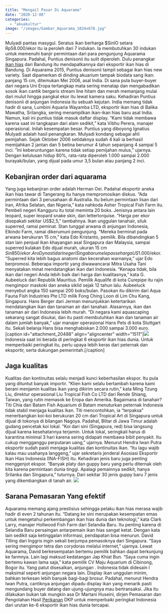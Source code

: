 ```yaml
---
title: "Mengail Pasar Di Aquarama"
date: "2020-12-08"
categories: 
  - "akuakultur"
image: "/images/Gambar_Aquarama_1024x678.jpg"
---
```


Mulyadi pantas masygul. Seratus ikan berharga $SinlO setara Rp58.000/ekor itu ia peroleh dari 7 indukan. Ia membutuhkan 30 indukan untuk memenuhi banjir permintaan dari para pengunjung Aquarama Singapura. Padahal, Puntius denisonii itu sulit diperoleh. Dulu penangkar [ikan hias](http://localhost/mitra/ikan-hias "ikan hias") dari Bandung itu mendapatkannya dari eksportir ikan hias di Bandung. Di Aquarama 2015, Puntius denisonii tampil sebagai ikan hias new variety. Saat dipamerkan di dinding akuarium tampak biodata sang ikan: panjang 15 cm, ditemukan Mei 2006, asal India. Di sana pula buyer-buyer dari negara Uni Eropa tertangkap mata sering menatap dan mengabadikan sosok ikan cantik bergaris stream line hitam dan merah memanjang mulai dari mulut hingga pangkal ekor itu lewat kamera saku. Kehadiran Puntius denisonii di anjungan Indonesia itu sebuah kejutan. India memang tidak hadir di sana, Lumbini Aquaria Wayamba LTD, eksportir ikan hias di Balika Mawatha, Srilangka, sering menampilkan ikan-ikan hias baru asal India. Namun, kali ini puntius tidak masuk daftar display. “Kami tidak membawa karena saat ini tangkapan dari alam sedikit,” kata Vibhu Perera, manajer operasional. Inilah kesempatan besar. Puntius yang diboyong Ignatius Mulyadi adalah hasil penangkaran. Mulyadi kondang sebagai ahli pemijahan. Sejak Oktober 2006 setidaknya sudah 4 kali ia berhasil memijahkan 2 jantan dan 5 betina berumur 4 tahun sepanjang 4 sampai 5 inci. ”Ini keberuntungan karena tidak setiap pemijahan mulus,” ujarnya. Dengan kelulusan hidup 80%, rata-rata diperoleh 1.000 sampai 2.000 burayak/bulan, yang dijual pada umur 3,5 bulan atau panjang 2 inci.

## Kebanjiran order dari aquarama

Yang juga kebanjiran order adalah Herman Oei. Padahal eksportir aneka ikan hias tawar di Tangerang itu hanya mempromosikan diskus. “Ada permintaan dari 3 perusahaan di Australia. Itu belum permintaan lisan dari Iran, Afrika Selatan, dan Nigeria,” kata nahkoda Asher Tropical Fish Farm itu. Pembeli negeri Kangguru itu total meminta 20 boks. Jenisnya antara lain leopard, super leopard snake skin, dan lettertorquise. “Harga per ekor disepakati sekitar US$2,5,” tambahnya. Ikan unggulan tanahair, siluk superred, ramai peminat. Stan tunggal arwana di anjungan Indonesia, Elkindo Farm, ramai dikerumuni pengunjung. “Mereka berminat pada arwana berukuran 15 cm,” kata Edo Kristanto, pemilik. Bila dibandingkan 5 stan lain penjual ikan khayangan asal Singapura dan Malaysia, sampai superred kulakan Edo dijual murah, ukuran 15 cm $Sin850/ekor. Aro Dynasti dari negeri Singa baru melepas seharga US$1.000/ekor. “Superred kita lebih bagus anatomi dan kecerahan warnanya,” ujar Edo berpromosi. Beberapa importir yang diwawancarai Mitra Usaha Tani menyatakan minat mendatangkan ikan dari Indonesia. “Kenapa tidak, bila ikan dari negeri Anda lebih baik dari harga dan kualitasnya,” kata G. Aubeeluck dari Republik Mauritius. Pemilik Aqualife di kota Curepipe itu rajin mengimpor maskoki dan aneka siklid sejak 12 tahun lalu. Aubeeluck menyebut angka 150 sampai 200 boks/bulan. Pasokan itu dikirim dari Aqua Fauna Fish Industries Pte LTD milik Fong Ching Loon di Lim Chu Kang, Singapura. Hans Berger dari Jerman menunjukkan ketertarikan mendatangkan ikan dan tanaman air dari tanahair. Alasannya, ikan dan tanaman air dari Indonesia lebih murah. “Di negara kami aquascaping sekarang sangat disukai, dan itu pasti membutuhkan ikan dan tanaman air dalam jumlah banyak,” ujar manajer operasional Hans Pets di kota Stuttgart itu. Sekali belanja Hans bisa menghabiskan 2.000 sampai 3.000 euro. \[caption id="attachment\_20488" align="aligncenter" width="1511"\][![](/images/Aquarama-singapur.jpg)](http://localhost/mitra/wp-content/uploads/2020/12/Aquarama-singapur.jpg) Indonesia saat ini berada di peringkat 6 eksportir ikan hias dunia. Untuk memperbaiki peringkat itu, perlu upaya lebih keras dari peternak dan eksportir, serta dukungan pemerintah.\[/caption\]

## Jaga kualitas

Kualitas dan kontinuitas selalu menjadi kunci keberhasilan ekspor. Itu pula yang dituntut banyak importir. “Klien kami selalu bertambah karena kami berani menjamin kualitas ikan yang dikirim secara rutin,” kata Ming Tzung Liu, direktur operasional Liu Tropical Fish Co LTD dari Rende Shiang, Taiwan, yang rutin memasok ke Eropa dan Amerika. Bagaimana di tanahair? Titi Chia dari Batam Fish Aquarium di Batam menuturkan peternak Indonesia tidak stabil menjaga kualitas ikan. Titi mencontohkan, ia “terpaksa” menerbangkan koi-koi berukuran 20 cm dari Tropical Art di Singapura untuk dijual di tokonya di bilangan Nagoya. Padahal, Blitar di Jawa Timur adalah gudang pencetak koi lokal. “Koi dari sini (Singapura, red) bisa langsung dijual karena kesehatannya terjamin. Untuk lokal, seringkali harus di karantina minimal 3 hari karena sering didapati membawa bibit penyakit. Itu cukup mengganggu perputaran uang,” ujarnya. Menurut Hendra Iwan Putra eksportir sudah pasti menjaga kualitas dan kontinuitas ikan. “Itu lagu wajib kalau mau usahanya langgeng,” ujar sekretaris jenderal Asosiasi Eksportir Ikan Hias Indonesia (INA-FISH) itu. Kehadiran jenis baru juga penting menggenjot ekspor. “Banyak platy dan guppy baru yang perlu diternak oleh kita karena permintaan dunia tinggi. Apalagi pemainnya sedikit, hanya Srilanka dan Singapura,” tuturnya. Dari sekitar 30 jenis guppy baru 7 jenis yang dikembangkan di tanah air. [![](/images/Aquarama.jpg)](http://localhost/mitra/wp-content/uploads/2020/12/Aquarama.jpg)

## Sarana Pemasaran Yang efektif

Aquarama memang ajang prestisius sehingga pelaku ikan hias merasa wajib hadir di even 2 tahunan itu. “Datang ke sini merupakan kesempatan emas untuk mengetahui perkembangan ikan hias dunia dan teknologi,” kata Clark Larry, manajer Hollwood Fish Farm dari Selandia Baru. Itu penting karena di Selandia Baru persaingan antarpemain ikan hias sangat ketat. Dengan kata lain sedikit saja ketinggalan informasi, pendapatan bisa menurun. David Tilling dari Inggris ingin sekali berjumpa pemasoknya dari Singapura. “Saya sering mengimpor tetra dan corydoras melalui internet,” ujarnya. Lewat Aquarama, David berkesempatan bertemu pemilik bahkan dapat berkunjung ke farmnya. Lain lagi maksud kedatangan Jap Khiat Bun. “Saya cuma ingin bertemu kawan lama saja,” kata pemilik CV Maju Aquarium di Cibinong, Bogor itu. Yang patut disesalkan, anjungan . Indonesia tidak didesain I maksimal seperti anjungan negara lain. Display ikan unggulan minim, bahkan terkesan lebih banyak bagi-bagi brosur. Padahal, menurut Hendra Iwan Putra, cantiknya anjungan dipadu display ikan yang menarik pasti mengundang buyer datang dan ujung-ujungnya mau bertransaksi. Jika itu dilakukan bukan tak mungkin asa Dr Martani Huseini, dirjen Pemasaran dan Pengolahan Hasil [Perikanan](http://localhost/mitra/perikanan "Perikanan") DKP untuk memperbaiki peringkat Indonesia dari urutan ke-6 eksportir ikan hias dunia tercapai.
